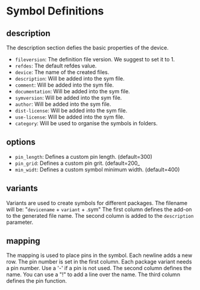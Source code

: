 Symbol Definitions
==================


description
-----------

The description section defies the basic properties of the device.

 - `fileversion`: The definition file version. We suggest to set it to 1.
 - `refdes`: The default refdes value.
 - `device`: The name of the created files.
 - `description`: Will be added into the sym file.
 - `comment`: Will be added into the sym file.
 - `documentation`: Will be added into the sym file.
 - `symversion`: Will be added into the sym file.
 - `author`: Will be added into the sym file.
 - `dist-license`: Will be added into the sym file.
 - `use-license`: Will be added into the sym file.
 - `category`: Will be used to organise the symbols in folders.

options
-------

 - `pin_length`: Defines a custom pin length. (default=300)
 - `pin_grid`: Defines a custom pin grit. (default=200_
 - `min_widt`: Defines a custom symbol minimum width. (default=400)

variants
--------

Variants are used to create symbols for different packages. The filename will be: "`devicename` + `variant` + .sym"
The first column defines the add-on to the generated file name. The second column is added to the `description` parameter.

mapping
-------

The mapping is used to place pins in the symbol. Each newline adds a new row. The pin number is set in the first column. Each package variant needs a pin number. Use a '-' if a pin is not used.
The second column defines the name. You can use a "!" to add a line over the name.
The third column defines the pin function.
